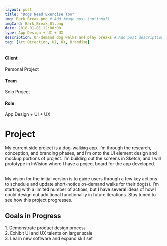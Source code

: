 ```yaml
---
layout: post
title: "Dogs Need Exercise Too"
img: Bark_Break.png # Add image post (optional)
imgCard: Bark_Break_01.png
date: 2018-01-01 12:00:00
type: App Design + UI + UX
description: On-demand dog walks and play breaks # Add post description (optional)
tag: [Art Direction, UI, UX, Branding]
---
```

<div class="col-xs-12 col-sm-4 col-md-4 project-detail"><h4>Client</h4><p>Personal Project</p></div>
<div class="col-xs-12 col-sm-4 col-md-4 project-detail"><h4>Team</h4><p>Solo Project</p></div>
<div class="col-xs-12 col-sm-4 col-md-4 project-detail"><h4>Role</h4><p>App Design + UI + UX</p></div>

<div class="col-xs-12 col-sm-4 col-md-4 project-description"><h1>Project</h1></div>
<div class="col-xs-12 col-sm-8 col-md-8 project-description">My current side project is a dog-walking app.  I’m through the research, conception, and branding phases, and I’m onto the UI element design and mockup portions of project.  I’m building out the screens in Sketch, and I will prototype in InVision where I have a project board for the app developed.<br><br>

My vision for the initial version is to guide users through a few key actions to schedule and update short-notice on-demand walks for their dog(s).  I’m starting with a limited number of actions, but I have several ideas of how I could design out additional functionality in future iterations.  Stay tuned to see how this project progresses. </div> 


<div class="row goals-row">
    <div class="col-sm-4"></div>
    <div class="col-sm-8 goals-text"><h2>Goals in Progress</h2>
        1. Demonstrate product design process<br>
        2. Exhibit UI and UX talents on larger scale<br>
        3. Learn new software and expand skill set
    </div>
</div>